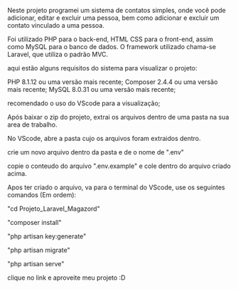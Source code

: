 Neste projeto programei um sistema de contatos simples, onde você pode adicionar, editar e excluir uma pessoa, bem como adicionar e excluir um contato vinculado a uma pessoa.

Foi utilizado PHP para o back-end, HTML CSS para o front-end, assim como MySQL para o banco de dados.
O framework utilizado chama-se Laravel, que utiliza o padrão MVC.

aqui estão alguns requisitos do sistema para visualizar o projeto:

PHP 8.1.12 ou uma versão mais recente;
Composer 2.4.4 ou uma versão mais recente;
MySQL 8.0.31 ou uma versão mais recente;

recomendado o uso do VScode para a visualização;

Após baixar o zip do projeto, extrai os arquivos dentro de uma pasta na sua area de trabalho.

No VScode, abre a pasta cujo os arquivos foram extraidos dentro.

crie um novo arquivo dentro da pasta e de o nome de ".env"

copie o conteudo do arquivo ".env.example" e cole dentro do arquivo criado acima. 

Apos ter criado o arquivo, va para o terminal do VScode, use os seguintes comandos (Em ordem):

"cd Projeto_Laravel_Magazord"

"composer install"

"php artisan key:generate"

"php artisan migrate"

"php artisan serve"

clique no link e aproveite meu projeto :D
